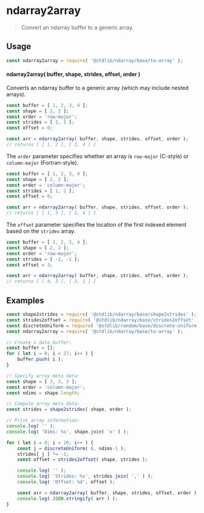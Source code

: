 <!--

@license Apache-2.0

Copyright (c) 2018 The Stdlib Authors.

Licensed under the Apache License, Version 2.0 (the "License");
you may not use this file except in compliance with the License.
You may obtain a copy of the License at

   http://www.apache.org/licenses/LICENSE-2.0

Unless required by applicable law or agreed to in writing, software
distributed under the License is distributed on an "AS IS" BASIS,
WITHOUT WARRANTIES OR CONDITIONS OF ANY KIND, either express or implied.
See the License for the specific language governing permissions and
limitations under the License.

-->

# ndarray2array

> Convert an ndarray buffer to a generic array.

<!-- Section to include introductory text. Make sure to keep an empty line after the intro `section` element and another before the `/section` close. -->

<section class="intro">

</section>

<!-- /.intro -->

<!-- Package usage documentation. -->

<section class="usage">

## Usage

```javascript
const ndarray2array = require( '@stdlib/ndarray/base/to-array' );
```

#### ndarray2array( buffer, shape, strides, offset, order )

Converts an ndarray buffer to a generic array (which may include nested arrays).

```javascript
const buffer = [ 1, 2, 3, 4 ];
const shape = [ 2, 2 ];
const order = 'row-major';
const strides = [ 2, 1 ];
const offset = 0;

const arr = ndarray2array( buffer, shape, strides, offset, order );
// returns [ [ 1, 2 ], [ 3, 4 ] ]
```

The `order` parameter specifies whether an array is `row-major` (C-style) or `column-major` (Fortran-style).

```javascript
const buffer = [ 1, 2, 3, 4 ];
const shape = [ 2, 2 ];
const order = 'column-major';
const strides = [ 1, 2 ];
const offset = 0;

const arr = ndarray2array( buffer, shape, strides, offset, order );
// returns [ [ 1, 3 ], [ 2, 4 ] ]
```

The `offset` parameter specifies the location of the first indexed element based on the `strides` array.

```javascript
const buffer = [ 1, 2, 3, 4 ];
const shape = [ 2, 2 ];
const order = 'row-major';
const strides = [ -2, -1 ];
const offset = 3;

const arr = ndarray2array( buffer, shape, strides, offset, order );
// returns [ [ 4, 3 ], [ 2, 1 ] ]
```

</section>

<!-- /.usage -->

<!-- Package usage notes. Make sure to keep an empty line after the `section` element and another before the `/section` close. -->

<section class="notes">

</section>

<!-- /.notes -->

<!-- Package usage examples. -->

<section class="examples">

## Examples

<!-- eslint no-undef: "error" -->

```javascript
const shape2strides = require( '@stdlib/ndarray/base/shape2strides' );
const strides2offset = require( '@stdlib/ndarray/base/strides2offset' );
const discreteUniform = require( '@stdlib/random/base/discrete-uniform' );
const ndarray2array = require( '@stdlib/ndarray/base/to-array' );

// Create a data buffer:
const buffer = [];
for ( let i = 0; i < 27; i++ ) {
    buffer.push( i );
}

// Specify array meta data:
const shape = [ 3, 3, 3 ];
const order = 'column-major';
const ndims = shape.length;

// Compute array meta data:
const strides = shape2strides( shape, order );

// Print array information:
console.log( '' );
console.log( 'Dims: %s', shape.join( 'x' ) );

for ( let i = 0; i < 20; i++ ) {
    const j = discreteUniform( 0, ndims-1 );
    strides[ j ] *= -1;
    const offset = strides2offset( shape, strides );

    console.log( '' );
    console.log( 'Strides: %s', strides.join( ',' ) );
    console.log( 'Offset: %d', offset );

    const arr = ndarray2array( buffer, shape, strides, offset, order );
    console.log( JSON.stringify( arr ) );
}
```

</section>

<!-- /.examples -->

<!-- Section to include cited references. If references are included, add a horizontal rule *before* the section. Make sure to keep an empty line after the `section` element and another before the `/section` close. -->

<section class="references">

</section>

<!-- /.references -->

<!-- Section for related `stdlib` packages. Do not manually edit this section, as it is automatically populated. -->

<section class="related">

</section>

<!-- /.related -->

<!-- Section for all links. Make sure to keep an empty line after the `section` element and another before the `/section` close. -->

<section class="links">

</section>

<!-- /.links -->
